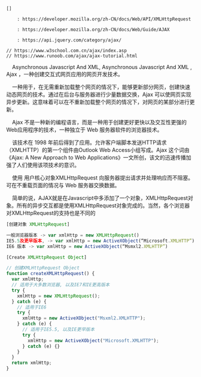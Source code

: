 
```
[]

	: https://developer.mozilla.org/zh-CN/docs/Web/API/XMLHttpRequest

	: https://developer.mozilla.org/zh-CN/docs/Web/Guide/AJAX

	: https://api.jquery.com/category/ajax/

// https://www.w3school.com.cn/ajax/index.asp
// https://www.runoob.com/ajax/ajax-tutorial.html
```

    Asynchronous Javascript And XML, Asynchronous Javascript And XML , Ajax ，一种创建交互式网页应用的网页开发技术。

    一种用于，在无需重新加载整个网页的情况下，能够更新部分网页，创建快速动态网页的技术。通过在后台与服务器进行少量数据交换，Ajax 可以使网页实现异步更新。这意味着可以在不重新加载整个网页的情况下，对网页的某部分进行更新。

    Ajax 不是一种新的编程语言，而是一种用于创建更好更快以及交互性更强的Web应用程序的技术，一种独立于 Web 服务器软件的浏览器技术。

    该技术在 1998 年前后得到了应用。允许客户端脚本发送HTTP请求（XMLHTTP）的第一个组件由Outlook Web Access小组写成。Ajax 这个词由《Ajax: A New Approach to Web Applications》一文所创，该文的迅速传播加强了人们使用该项技术的意识。

    使用 用户核心对象XMLHttpRequest 向服务器提出请求并处理响应而不阻塞。可在不重载页面的情况与 Web 服务器交换数据。

    简单的说，AJAX就是在Javascript中多添加了一个对象，XMLHttpRequest对象。所有的异步交互都是使用XMLHttpRequest对象完成的。当然，各个浏览器对XMLHttpRequest的支持也是不同的

```javascript
[创建对象 XMLHttpRequest]

一般浏览器版本 -> var xmlHttp = new XMLHttpRequest()
IE5.5及更早版本, -> var xmlHttp = new ActiveXObject(“Microsoft.XMLHTTP”)
IE6 版本 -> var xmlHttp = new ActiveXObject(“Msmxl2.XMLHTTP”)

[Create XMLHttpRequest Object]

// 创建XMLHttpRequest Object
function createXMLHttpRequest() {
  var xmlHttp;
  // 适用于大多数浏览器, 以及IE7和IE更高版本
  try {
    xmlHttp = new XMLHttpRequest();
  } catch (e) {
    // 适用于IE6
    try {
      xmlHttp = new ActiveXObject("Msxml2.XMLHTTP");
    } catch (e) {
      // 适用于IE5.5, 以及IE更早版本
      try {
        xmlHttp = new ActiveXObject("Microsoft.XMLHTTP");
      } catch (e) {}
    }
  }
  return xmlHttp;
}
```

